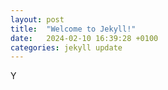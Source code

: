 ```yaml
---
layout: post
title:  "Welcome to Jekyll!"
date:   2024-02-10 16:39:28 +0100
categories: jekyll update
---
```

Y